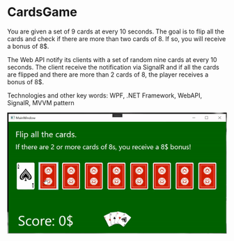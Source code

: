 # CardsGame

You are given a set of 9 cards at every 10 seconds.
The goal is to flip all the cards and check if there are more than two cards of 8.
If so, you will receive a bonus of 8$.

The Web API notify its clients with a set of random nine cards at every 10 seconds.
The client receive the notification via SignalR and if all the cards are flipped and there are more than 2 cards of 8, the player receives a bonus of 8$.

Technologies and other key words: WPF, .NET Framework, WebAPI, SignalR, MVVM pattern

![alt text](Demo/CardsGame.gif)
